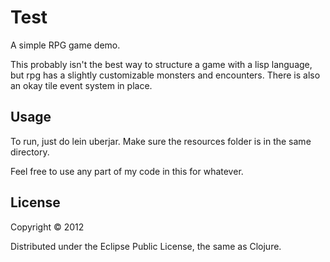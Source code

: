 # Test

A simple RPG game demo.

This probably isn't the best way to structure a game with a lisp language, but rpg has a slightly customizable monsters and encounters. There is also an okay tile event system in place.

## Usage

To run, just do lein uberjar. Make sure the resources folder is in the same directory.

Feel free to use any part of my code in this for whatever.

## License

Copyright © 2012 

Distributed under the Eclipse Public License, the same as Clojure.
